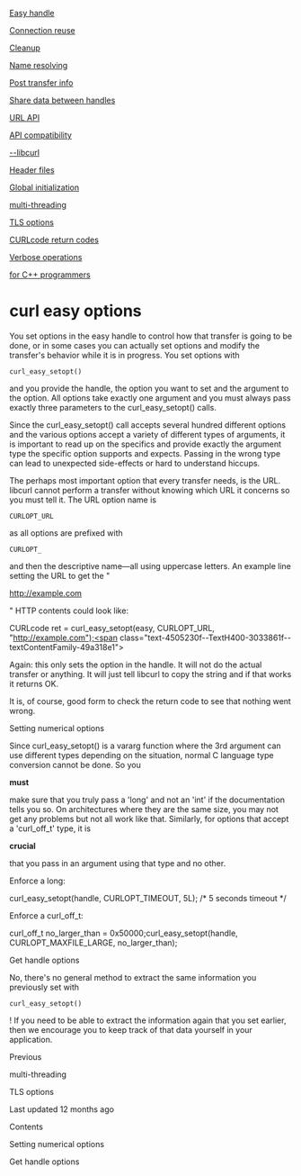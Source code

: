 <a href="easyhandle.html" class="navButton-94f2579c--pageItemWithChildrenNested-2c5d8183--navButtonClickable-161b88ca">

<span class="text-4505230f--UIH300-2063425d--textContentFamily-49a318e1--navButtonLabel-14a4968f">Easy handle</span>

</a>

<a href="connectionreuse.html" class="navButton-94f2579c--pageItemWithChildrenNested-2c5d8183--navButtonClickable-161b88ca">

<span class="text-4505230f--UIH300-2063425d--textContentFamily-49a318e1--navButtonLabel-14a4968f">Connection reuse</span>

</a>

<a href="cleanup.html" class="navButton-94f2579c--pageItemWithChildrenNested-2c5d8183--navButtonClickable-161b88ca">

<span class="text-4505230f--UIH300-2063425d--textContentFamily-49a318e1--navButtonLabel-14a4968f">Cleanup</span>

</a>

<a href="names.html" class="navButton-94f2579c--pageItemWithChildrenNested-2c5d8183--navButtonClickable-161b88ca">

<span class="text-4505230f--UIH300-2063425d--textContentFamily-49a318e1--navButtonLabel-14a4968f">Name resolving</span>

</a>

<a href="getinfo.html" class="navButton-94f2579c--pageItemWithChildrenNested-2c5d8183--navButtonClickable-161b88ca">

<span class="text-4505230f--UIH300-2063425d--textContentFamily-49a318e1--navButtonLabel-14a4968f">Post transfer info</span>

</a>

<a href="sharing.html" class="navButton-94f2579c--pageItemWithChildrenNested-2c5d8183--navButtonClickable-161b88ca">

<span class="text-4505230f--UIH300-2063425d--textContentFamily-49a318e1--navButtonLabel-14a4968f">Share data between handles</span>

</a>

<a href="url.html" class="navButton-94f2579c--pageItemWithChildrenNested-2c5d8183--navButtonClickable-161b88ca">

<span class="text-4505230f--UIH300-2063425d--textContentFamily-49a318e1--navButtonLabel-14a4968f">URL API</span>

</a>

<a href="api.html" class="navButton-94f2579c--pageItemWithChildrenNested-2c5d8183--navButtonClickable-161b88ca">

<span class="text-4505230f--UIH300-2063425d--textContentFamily-49a318e1--navButtonLabel-14a4968f">API compatibility</span>

</a>

<a href="libcurl.html" class="navButton-94f2579c--pageItemWithChildrenNested-2c5d8183--navButtonClickable-161b88ca">

<span class="text-4505230f--UIH300-2063425d--textContentFamily-49a318e1--navButtonLabel-14a4968f">--libcurl</span>

</a>

<a href="headers.html" class="navButton-94f2579c--pageItemWithChildrenNested-2c5d8183--navButtonClickable-161b88ca">

<span class="text-4505230f--UIH300-2063425d--textContentFamily-49a318e1--navButtonLabel-14a4968f">Header files</span>

</a>

<a href="globalinit.html" class="navButton-94f2579c--pageItemWithChildrenNested-2c5d8183--navButtonClickable-161b88ca">

<span class="text-4505230f--UIH300-2063425d--textContentFamily-49a318e1--navButtonLabel-14a4968f">Global initialization</span>

</a>

<a href="threading.html" class="navButton-94f2579c--pageItemWithChildrenNested-2c5d8183--navButtonClickable-161b88ca">

<span class="text-4505230f--UIH300-2063425d--textContentFamily-49a318e1--navButtonLabel-14a4968f">multi-threading</span>

</a>

<a href="options/tlsoptions.html" class="navButton-94f2579c--pageItemWithChildrenNested-2c5d8183--navButtonClickable-161b88ca">

<span class="text-4505230f--UIH300-2063425d--textContentFamily-49a318e1--navButtonLabel-14a4968f">TLS options</span>

</a>

<a href="curlcode.html" class="navButton-94f2579c--pageItemWithChildrenNested-2c5d8183--navButtonClickable-161b88ca">

<span class="text-4505230f--UIH300-2063425d--textContentFamily-49a318e1--navButtonLabel-14a4968f">CURLcode return codes</span>

</a>

<a href="verbose.html" class="navButton-94f2579c--pageItemWithChildrenNested-2c5d8183--navButtonClickable-161b88ca">

<span class="text-4505230f--UIH300-2063425d--textContentFamily-49a318e1--navButtonLabel-14a4968f">Verbose operations</span>

</a>

<a href="cplusplus.html" class="navButton-94f2579c--pageItemWithChildrenNested-2c5d8183--navButtonClickable-161b88ca">

<span class="text-4505230f--UIH300-2063425d--textContentFamily-49a318e1--navButtonLabel-14a4968f">for C++ programmers</span>

</a>

# <span class="text-4505230f--DisplayH900-bfb998fa--textContentFamily-49a318e1">curl easy options</span>

<span class="text-4505230f--UIH300-2063425d--textUIFamily-5ebd8e40--text-8ee2c8b2">

</span>

<span class="text-4505230f--UIH300-2063425d--textUIFamily-5ebd8e40--text-8ee2c8b2">

</span>

<span class="text-4505230f--TextH400-3033861f--textContentFamily-49a318e1">

<span data-key="106bfbf4e8e84983a1947d26e346b841">

<span data-offset-key="106bfbf4e8e84983a1947d26e346b841:0">You set options in the easy handle to control how that transfer is going to be done, or in some cases you can actually set options and modify the transfer's behavior while it is in progress. You set options with </span>

<span data-offset-key="106bfbf4e8e84983a1947d26e346b841:1">`curl_easy_setopt()`</span>

<span data-offset-key="106bfbf4e8e84983a1947d26e346b841:2"> and you provide the handle, the option you want to set and the argument to the option. All options take exactly one argument and you must always pass exactly three parameters to the curl_easy_setopt() calls.</span>

</span>

</span>

<span class="text-4505230f--TextH400-3033861f--textContentFamily-49a318e1">

<span data-key="f74659d2b69442df8ccd43fb24ad24a9">

<span data-offset-key="f74659d2b69442df8ccd43fb24ad24a9:0">Since the curl_easy_setopt() call accepts several hundred different options and the various options accept a variety of different types of arguments, it is important to read up on the specifics and provide exactly the argument type the specific option supports and expects. Passing in the wrong type can lead to unexpected side-effects or hard to understand hiccups.</span>

</span>

</span>

<span class="text-4505230f--TextH400-3033861f--textContentFamily-49a318e1">

<span data-key="7a388ef98bcf47fd8f832876af90c50d">

<span data-offset-key="7a388ef98bcf47fd8f832876af90c50d:0">The perhaps most important option that every transfer needs, is the URL. libcurl cannot perform a transfer without knowing which URL it concerns so you must tell it. The URL option name is </span>

<span data-offset-key="7a388ef98bcf47fd8f832876af90c50d:1">`CURLOPT_URL`</span>

<span data-offset-key="7a388ef98bcf47fd8f832876af90c50d:2"> as all options are prefixed with </span>

<span data-offset-key="7a388ef98bcf47fd8f832876af90c50d:3">`CURLOPT_`</span>

<span data-offset-key="7a388ef98bcf47fd8f832876af90c50d:4"> and then the descriptive name—all using uppercase letters. An example line setting the URL to get the "</span>

</span>

<a href="http://example.com/" class="link-a079aa82--primary-53a25e66--link-faf6c434">

<span data-key="9163cbd443594ee89d98866ea7dbbddb">

<span data-offset-key="9163cbd443594ee89d98866ea7dbbddb:0">http://example.com</span>

</span>

</a>

<span data-key="5e09f99e77e843db820703d8a5406ca6">

<span data-offset-key="5e09f99e77e843db820703d8a5406ca6:0">" HTTP contents could look like:</span>

</span>

</span>    CURLcode ret = curl_easy_setopt(easy, CURLOPT_URL, "http://example.com");<span class="text-4505230f--TextH400-3033861f--textContentFamily-49a318e1">

<span data-key="b14c34470fa14b88950232f52c414c1b">

<span data-offset-key="b14c34470fa14b88950232f52c414c1b:0">Again: this only sets the option in the handle. It will not do the actual transfer or anything. It will just tell libcurl to copy the string and if that works it returns OK.</span>

</span>

</span>

<span class="text-4505230f--TextH400-3033861f--textContentFamily-49a318e1">

<span data-key="60fb7001c0fd4c4194837fa75b761cd6">

<span data-offset-key="60fb7001c0fd4c4194837fa75b761cd6:0">It is, of course, good form to check the return code to see that nothing went wrong.</span>

</span>

</span>

<span class="text-4505230f--HeadingH700-04e1a2a3--textContentFamily-49a318e1">

<span data-key="18a27c1807fe4a5fa49f960e60b87ee0">

<span data-offset-key="18a27c1807fe4a5fa49f960e60b87ee0:0">Setting numerical options</span>

</span>

</span>

<span class="text-4505230f--TextH400-3033861f--textContentFamily-49a318e1">

<span data-key="c46aebb359b84027b6bf1cfd8f09ea0b">

<span data-offset-key="c46aebb359b84027b6bf1cfd8f09ea0b:0">Since curl_easy_setopt() is a vararg function where the 3rd argument can use different types depending on the situation, normal C language type conversion cannot be done. So you </span>

<span data-offset-key="c46aebb359b84027b6bf1cfd8f09ea0b:1">**must**</span>

<span data-offset-key="c46aebb359b84027b6bf1cfd8f09ea0b:2"> make sure that you truly pass a 'long' and not an 'int' if the documentation tells you so. On architectures where they are the same size, you may not get any problems but not all work like that. Similarly, for options that accept a 'curl_off_t' type, it is </span>

<span data-offset-key="c46aebb359b84027b6bf1cfd8f09ea0b:3">**crucial**</span>

<span data-offset-key="c46aebb359b84027b6bf1cfd8f09ea0b:4"> that you pass in an argument using that type and no other.</span>

</span>

</span>

<span class="text-4505230f--TextH400-3033861f--textContentFamily-49a318e1">

<span data-key="26dcc963bfac4fe2bab5737cb1755634">

<span data-offset-key="26dcc963bfac4fe2bab5737cb1755634:0">Enforce a long:</span>

</span>

</span>    curl_easy_setopt(handle, CURLOPT_TIMEOUT, 5L); /* 5 seconds timeout */<span class="text-4505230f--TextH400-3033861f--textContentFamily-49a318e1">

<span data-key="8b6489150a14495db26b7351dd84294d">

<span data-offset-key="8b6489150a14495db26b7351dd84294d:0">Enforce a curl_off_t:</span>

</span>

</span>    curl_off_t no_larger_than = 0x50000;curl_easy_setopt(handle, CURLOPT_MAXFILE_LARGE, no_larger_than);<span class="text-4505230f--HeadingH700-04e1a2a3--textContentFamily-49a318e1">

<span data-key="69ba06e9039d401c8a72e85e88489ee0">

<span data-offset-key="69ba06e9039d401c8a72e85e88489ee0:0">Get handle options</span>

</span>

</span>

<span class="text-4505230f--TextH400-3033861f--textContentFamily-49a318e1">

<span data-key="530bd6a9e919405aa5690c76e25b0acd">

<span data-offset-key="530bd6a9e919405aa5690c76e25b0acd:0">No, there's no general method to extract the same information you previously set with </span>

<span data-offset-key="530bd6a9e919405aa5690c76e25b0acd:1">`curl_easy_setopt()`</span>

<span data-offset-key="530bd6a9e919405aa5690c76e25b0acd:2">! If you need to be able to extract the information again that you set earlier, then we encourage you to keep track of that data yourself in your application.</span>

</span>

</span>

<a href="threading.html" class="reset-3c756112--card-6570f064--whiteCard-fff091a4--cardPrevious-56a5e674">

</a>

<span class="text-4505230f--TextH200-a3425406--textContentFamily-49a318e1">Previous</span>

<span class="text-4505230f--UIH400-4e41e82a--textContentFamily-49a318e1">multi-threading</span>

<a href="options/tlsoptions.html" class="reset-3c756112--card-6570f064--whiteCard-fff091a4--cardNext-19241c42">

</a>

<span class="text-4505230f--UIH400-4e41e82a--textContentFamily-49a318e1">TLS options</span>

<span class="text-4505230f--TextH200-a3425406--textContentFamily-49a318e1">Last updated 12 months ago</span>

<span class="text-4505230f--InfoH100-1e92e1d1--textContentFamily-49a318e1">Contents</span>

<a href="options.html#setting-numerical-options" class="reset-3c756112--menuItem-aa02f6ec--menuItemLight-757d5235--menuItemInline-173bdf97--pageTocItem-f4427024">

</a>

<span class="text-4505230f--UIH300-2063425d--textContentFamily-49a318e1">

<span class="text-4505230f--UIH200-50ead35f--textContentFamily-49a318e1">Setting numerical options</span>

</span>

<a href="options.html#get-handle-options" class="reset-3c756112--menuItem-aa02f6ec--menuItemLight-757d5235--menuItemInline-173bdf97--pageTocItem-f4427024">

</a>

<span class="text-4505230f--UIH300-2063425d--textContentFamily-49a318e1">

<span class="text-4505230f--UIH200-50ead35f--textContentFamily-49a318e1">Get handle options</span>

</span>
